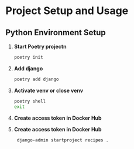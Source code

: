 # Project Setup and Usage

## Python Environment Setup

1. **Start Poetry projectn**

   ```bash
   poetry init
   ```

2. **Add django**

   ```bash
   poetry add django
   ```

3. **Activate venv or close venv**

   ```bash
   poetry shell
   exit
   ```

4. **Create access token in Docker Hub**

5. **Create access token in Docker Hub**

   ```bash
    django-admin startproject recipes .
   ```
